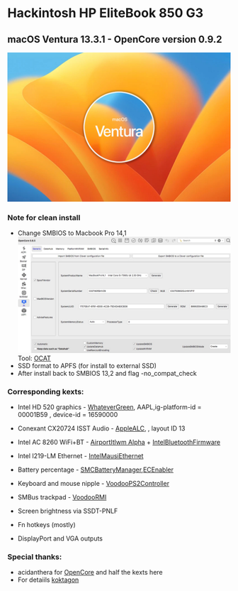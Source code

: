 # Hackintosh HP EliteBook 850 G3

## macOS Ventura 13.3.1 - OpenCore version 0.9.2

![Ventura](/images/ventura.jpeg)



### Note for clean install

- Change SMBIOS to Macbook Pro 14,1
![SMBIOS](/images/smbios.jpeg)
Tool: [OCAT](https://img.shields.io/github/stars/amervelic/Hackintosh-HP-Elitebook-850-G3-)
- SSD format to APFS (for install to external SSD)
- After install back to SMBIOS 13,2 and flag -no_compat_check
### Corresponding kexts:

- Intel HD 520 graphics - [WhateverGreen](https://github.com/acidanthera/WhateverGreen), AAPL,ig-platform-id = 00001B59 , device-id = 16590000
- Conexant CX20724 ISST Audio - [ AppleALC](https://github.com/acidanthera/AppleALC), , layout ID 13
- Intel AC 8260 WiFi+BT - [AirportItlwm Alpha](https://github.com/OpenIntelWireless/itlwm/releases) + [IntelBluetoothFirmware](https://github.com/OpenIntelWireless/IntelBluetoothFirmware)

- Intel I219-LM Ethernet - [IntelMausiEthernet](https://github.com/acidanthera/IntelMausi)
- Battery percentage - [SMCBatteryManager](https://github.com/acidanthera/VirtualSMC),[ECEnabler](https://github.com/1Revenger1/ECEnabler)

- Keyboard and mouse nipple - [VoodooPS2Controller](https://github.com/acidanthera/VoodooPS2)

- SMBus trackpad - [VoodooRMI](https://github.com/VoodooSMBus/VoodooRMI)

- Screen brightness via SSDT-PNLF

- Fn hotkeys (mostly)

- DisplayPort and VGA outputs

### Special thanks:
- acidanthera for [OpenCore](https://github.com/acidanthera/OpenCorePkg) and half the kexts here 
- For detaiils [koktagon](https://github.com/koktagon/hackintosh-840-G3-Catalina-DQ/tree/Monterey)